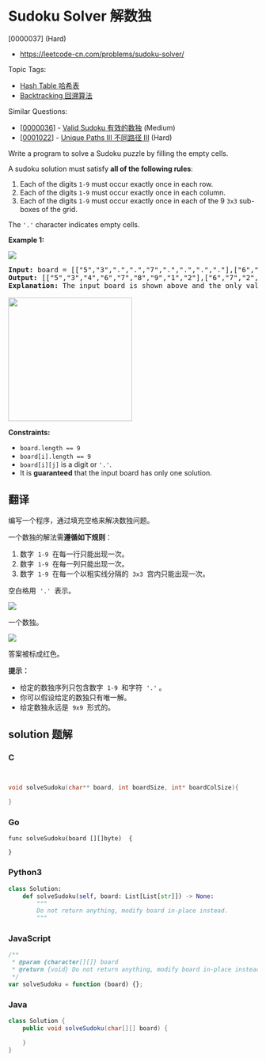 # Sudoku Solver 解数独

[0000037] (Hard)

- https://leetcode-cn.com/problems/sudoku-solver/

Topic Tags:

- [Hash Table 哈希表](https://leetcode-cn.com/tag/hash-table/)
- [Backtracking 回溯算法](https://leetcode-cn.com/tag/backtracking/)

Similar Questions:

- [[0000036](https://leetcode-cn.com/problems/valid-sudoku/)] - [Valid Sudoku 有效的数独](./0000036.valid-sudoku.md) (Medium)
- [[0001022](https://leetcode-cn.com/problems/unique-paths-iii/)] - [Unique Paths III 不同路径 III](./0001022.unique-paths-iii.md) (Hard)

Write a program to solve a Sudoku puzzle by filling the empty cells.

A sudoku solution must satisfy **all of the following rules**:

1.  Each of the digits `1-9` must occur exactly once in each row.
2.  Each of the digits `1-9` must occur exactly once in each column.
3.  Each of the digits `1-9` must occur exactly once in each of the 9 `3x3` sub-boxes of the grid.

The `'.'` character indicates empty cells.

**Example 1:**

![](https://upload.wikimedia.org/wikipedia/commons/thumb/f/ff/Sudoku-by-L2G-20050714.svg/250px-Sudoku-by-L2G-20050714.svg.png)

<pre><strong>Input:</strong> board = [["5","3",".",".","7",".",".",".","."],["6",".",".","1","9","5",".",".","."],[".","9","8",".",".",".",".","6","."],["8",".",".",".","6",".",".",".","3"],["4",".",".","8",".","3",".",".","1"],["7",".",".",".","2",".",".",".","6"],[".","6",".",".",".",".","2","8","."],[".",".",".","4","1","9",".",".","5"],[".",".",".",".","8",".",".","7","9"]]
<strong>Output:</strong> [["5","3","4","6","7","8","9","1","2"],["6","7","2","1","9","5","3","4","8"],["1","9","8","3","4","2","5","6","7"],["8","5","9","7","6","1","4","2","3"],["4","2","6","8","5","3","7","9","1"],["7","1","3","9","2","4","8","5","6"],["9","6","1","5","3","7","2","8","4"],["2","8","7","4","1","9","6","3","5"],["3","4","5","2","8","6","1","7","9"]]
<strong>Explanation:</strong>&nbsp;The input board is shown above and the only valid solution is shown below:

<img src="https://upload.wikimedia.org/wikipedia/commons/thumb/3/31/Sudoku-by-L2G-20050714_solution.svg/250px-Sudoku-by-L2G-20050714_solution.svg.png" style="height:250px; width:250px">
</pre>

**Constraints:**

- `board.length == 9`
- `board[i].length == 9`
- `board[i][j]` is a digit or `'.'`.
- It is **guaranteed** that the input board has only one solution.

## 翻译

编写一个程序，通过填充空格来解决数独问题。

一个数独的解法需**遵循如下规则**：

1.  数字  `1-9`  在每一行只能出现一次。
2.  数字  `1-9`  在每一列只能出现一次。
3.  数字  `1-9`  在每一个以粗实线分隔的  `3x3`  宫内只能出现一次。

空白格用  `'.'`  表示。

![](http://upload.wikimedia.org/wikipedia/commons/thumb/f/ff/Sudoku-by-L2G-20050714.svg/250px-Sudoku-by-L2G-20050714.svg.png)

一个数独。

![](http://upload.wikimedia.org/wikipedia/commons/thumb/3/31/Sudoku-by-L2G-20050714_solution.svg/250px-Sudoku-by-L2G-20050714_solution.svg.png)

答案被标成红色。

**提示：**

- 给定的数独序列只包含数字  `1-9`  和字符  `'.'` 。
- 你可以假设给定的数独只有唯一解。
- 给定数独永远是  `9x9`  形式的。

## solution 题解

### C

```c


void solveSudoku(char** board, int boardSize, int* boardColSize){

}
```

### Go

```golang
func solveSudoku(board [][]byte)  {

}
```

### Python3

```python
class Solution:
    def solveSudoku(self, board: List[List[str]]) -> None:
        """
        Do not return anything, modify board in-place instead.
        """
```

### JavaScript

```javascript
/**
 * @param {character[][]} board
 * @return {void} Do not return anything, modify board in-place instead.
 */
var solveSudoku = function (board) {};
```

### Java

```java
class Solution {
    public void solveSudoku(char[][] board) {

    }
}
```
